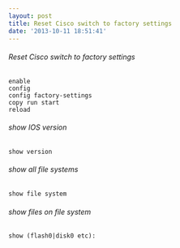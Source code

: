 ```yaml
---
layout: post
title: Reset Cisco switch to factory settings
date: '2013-10-11 18:51:41'
---
```


###### Reset Cisco switch to factory settings
```
enable  
config  
config factory-settings  
copy run start  
reload
```
###### show IOS version  
    show version
###### show all file systems  
    show file system
###### show files on file system  
    show (flash0|disk0 etc):